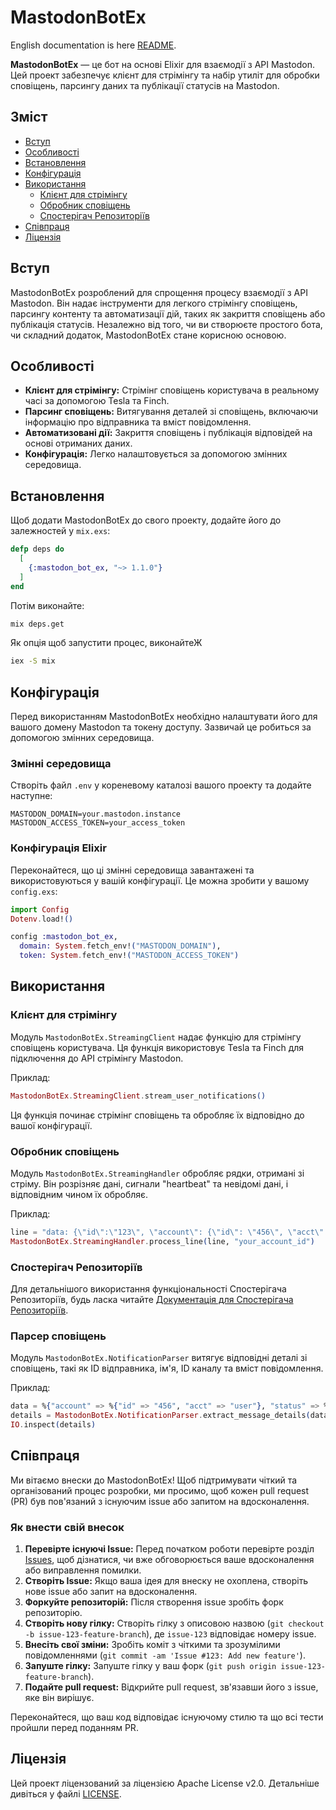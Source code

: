 # MastodonBotEx

English documentation is here [README](README.md).

**MastodonBotEx** — це бот на основі Elixir для взаємодії з API Mastodon. Цей проект забезпечує клієнт для стрімінгу та набір утиліт для обробки сповіщень, парсингу даних та публікації статусів на Mastodon.

## Зміст

- [Вступ](#вступ)
- [Особливості](#особливості)
- [Встановлення](#встановлення)
- [Конфігурація](#конфігурація)
- [Використання](#використання)
  - [Клієнт для стрімінгу](#клієнт-для-стрімінгу)
  - [Обробник сповіщень](#обробник-сповіщень)
  - [Спостерігач Репозиторіїв](#cпостерігач-репозиторіїв)
- [Співпраця](#співпраця)
- [Ліцензія](#ліцензія)

## Вступ

MastodonBotEx розроблений для спрощення процесу взаємодії з API Mastodon. Він надає інструменти для легкого стрімінгу сповіщень, парсингу контенту та автоматизації дій, таких як закриття сповіщень або публікація статусів. Незалежно від того, чи ви створюєте простого бота, чи складний додаток, MastodonBotEx стане корисною основою.

## Особливості

- **Клієнт для стрімінгу:** Стрімінг сповіщень користувача в реальному часі за допомогою Tesla та Finch.
- **Парсинг сповіщень:** Витягування деталей зі сповіщень, включаючи інформацію про відправника та вміст повідомлення.
- **Автоматизовані дії:** Закриття сповіщень і публікація відповідей на основі отриманих даних.
- **Конфігурація:** Легко налаштовується за допомогою змінних середовища.

## Встановлення

Щоб додати MastodonBotEx до свого проекту, додайте його до залежностей у `mix.exs`:

```elixir
defp deps do
  [
    {:mastodon_bot_ex, "~> 1.1.0"}
  ]
end
```

Потім виконайте:

```sh
mix deps.get
```

Як опція щоб запустити процес, виконайтеЖ

```sh
iex -S mix 
```

## Конфігурація

Перед використанням MastodonBotEx необхідно налаштувати його для вашого домену Mastodon та токену доступу. Зазвичай це робиться за допомогою змінних середовища.

### Змінні середовища

Створіть файл `.env` у кореневому каталозі вашого проекту та додайте наступне:

```dotenv
MASTODON_DOMAIN=your.mastodon.instance
MASTODON_ACCESS_TOKEN=your_access_token
```

### Конфігурація Elixir

Переконайтеся, що ці змінні середовища завантажені та використовуються у вашій конфігурації. Це можна зробити у вашому `config.exs`:

```elixir
import Config
Dotenv.load!()

config :mastodon_bot_ex,
  domain: System.fetch_env!("MASTODON_DOMAIN"),
  token: System.fetch_env!("MASTODON_ACCESS_TOKEN")
```

## Використання

### Клієнт для стрімінгу

Модуль `MastodonBotEx.StreamingClient` надає функцію для стрімінгу сповіщень користувача. Ця функція використовує Tesla та Finch для підключення до API стрімінгу Mastodon.

Приклад:

```elixir
MastodonBotEx.StreamingClient.stream_user_notifications()
```

Ця функція починає стрімінг сповіщень та обробляє їх відповідно до вашої конфігурації.

### Обробник сповіщень

Модуль `MastodonBotEx.StreamingHandler` обробляє рядки, отримані зі стріму. Він розрізняє дані, сигнали "heartbeat" та невідомі дані, і відповідним чином їх обробляє.

Приклад:

```elixir
line = "data: {\"id\":\"123\", \"account\": {\"id\": \"456\", \"acct\": \"user\"}, \"status\": {\"id\": \"789\", \"content\": \"Hello!\"}}"
MastodonBotEx.StreamingHandler.process_line(line, "your_account_id")
```

### Спостерігач Репозиторіїв

Для детальнішого використання функціональності Спостерігача Репозиторіїв, будь ласка читайте [Документація для Спостерігача Репозиторіїв](REPO_WATCHER_UA.md).

### Парсер сповіщень

Модуль `MastodonBotEx.NotificationParser` витягує відповідні деталі зі сповіщень, такі як ID відправника, ім'я, ID каналу та вміст повідомлення.

Приклад:

```elixir
data = %{"account" => %{"id" => "456", "acct" => "user"}, "status" => %{"id" => "789", "content" => "Hello!"}, "id" => "123"}
details = MastodonBotEx.NotificationParser.extract_message_details(data)
IO.inspect(details)
```

## Співпраця

Ми вітаємо внески до MastodonBotEx! Щоб підтримувати чіткий та організований процес розробки, ми просимо, щоб кожен pull request (PR) був пов'язаний з існуючим issue або запитом на вдосконалення.

### Як внести свій внесок

1. **Перевірте існуючі Issue:** Перед початком роботи перевірте розділ [Issues](https://github.com/kaimanhub/MastodonBot.ex/issues), щоб дізнатися, чи вже обговорюється ваше вдосконалення або виправлення помилки.
2. **Створіть Issue:** Якщо ваша ідея для внеску не охоплена, створіть нове issue або запит на вдосконалення.
3. **Форкуйте репозиторій:** Після створення issue зробіть форк репозиторію.
4. **Створіть нову гілку:** Створіть гілку з описовою назвою (`git checkout -b issue-123-feature-branch`), де `issue-123` відповідає номеру issue.
5. **Внесіть свої зміни:** Зробіть коміт з чіткими та зрозумілими повідомленнями (`git commit -am 'Issue #123: Add new feature'`).
6. **Запуште гілку:** Запуште гілку у ваш форк (`git push origin issue-123-feature-branch`).
7. **Подайте pull request:** Відкрийте pull request, зв'язавши його з issue, яке він вирішує.

Переконайтеся, що ваш код відповідає існуючому стилю та що всі тести пройшли перед поданням PR.

## Ліцензія

Цей проект ліцензований за ліцензією Apache License v2.0. Детальніше дивіться у файлі [LICENSE](LICENSE).
